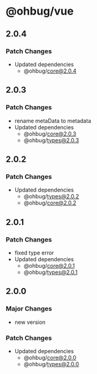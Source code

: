 # @ohbug/vue

## 2.0.4

### Patch Changes

- Updated dependencies
  - @ohbug/core@2.0.4

## 2.0.3

### Patch Changes

- rename metaData to metadata
- Updated dependencies
  - @ohbug/core@2.0.3
  - @ohbug/types@2.0.3

## 2.0.2

### Patch Changes

- Updated dependencies
  - @ohbug/types@2.0.2
  - @ohbug/core@2.0.2

## 2.0.1

### Patch Changes

- fixed type error
- Updated dependencies
  - @ohbug/core@2.0.1
  - @ohbug/types@2.0.1

## 2.0.0

### Major Changes

- new version

### Patch Changes

- Updated dependencies
  - @ohbug/core@2.0.0
  - @ohbug/types@2.0.0
